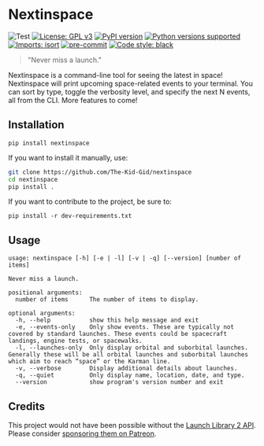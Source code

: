 # Nextinspace
![Test](https://github.com/The-Kid-Gid/nextinspace/workflows/Test/badge.svg)
[![License: GPL v3](https://img.shields.io/badge/License-GPLv3-blue.svg)](https://www.gnu.org/licenses/gpl-3.0)
[![PyPI version](https://badge.fury.io/py/nextinspace.svg)](https://badge.fury.io/py/nextinspace)
[![Python versions supported](https://img.shields.io/pypi/pyversions/nextinspace)](https://img.shields.io/pypi/pyversions/nextinspace)
[![Imports: isort](https://img.shields.io/badge/%20imports-isort-%231674b1?style=flat&labelColor=ef8336)](https://pycqa.github.io/isort/)
[![pre-commit](https://img.shields.io/badge/pre--commit-enabled-brightgreen?logo=pre-commit&logoColor=white)](https://github.com/pre-commit/pre-commit)
[![Code style: black](https://img.shields.io/badge/code%20style-black-000000.svg)](https://github.com/psf/black)

> "Never miss a launch."

Nextinspace is a command-line tool for seeing the latest in space! Nextinspace will print upcoming space-related events to your terminal. You can sort by type, toggle the verbosity level, and specify the next N events, all from the CLI. More features to come!


## Installation
```
pip install nextinspace
```

If you want to install it manually, use:
```bash
git clone https://github.com/The-Kid-Gid/nextinspace
cd nextinspace
pip install .
```

If you want to contribute to the project, be sure to:
```
pip install -r dev-requirements.txt
```

## Usage
```
usage: nextinspace [-h] [-e | -l] [-v | -q] [--version] [number of items]

Never miss a launch.

positional arguments:
  number of items      The number of items to display.

optional arguments:
  -h, --help           show this help message and exit
  -e, --events-only    Only show events. These are typically not covered by standard launches. These events could be spacecraft landings, engine tests, or spacewalks.
  -l, --launches-only  Only display orbital and suborbital launches. Generally these will be all orbital launches and suborbital launches which aim to reach “space” or the Karman line.
  -v, --verbose        Display additional details about launches.
  -q, --quiet          Only display name, location, date, and type.
  --version            show program's version number and exit
  ```

## Credits

This project would not have been possible without the [Launch Library 2 API](https://thespacedevs.com/llapi). Please consider [sponsoring them on Patreon](https://www.patreon.com/TheSpaceDevs).

